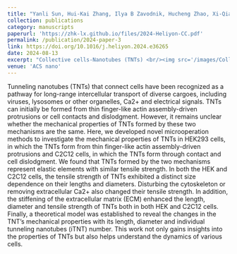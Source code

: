 ```yaml
---
title: "Yanli Sun, Hui-Kai Zhang, Ilya B Zavodnik, Hucheng Zhao, Xi-Qiao Feng. (2025) Mechanical properties of intercellular tunneling nanotubes formed by different mechanisms. Heliyon, 10 (17)."
collection: publications
category: manuscripts
paperurl: 'https://zhk-lx.github.io/files/2024-Heliyon-CC.pdf'
permalink: /publication/2024-paper-3
link: https://doi.org/10.1016/j.heliyon.2024.e36265
date: 2024-08-13
excerpt: "Collective cells-Nanotubes (TNTs) <br/><img src='/images/Collective cells.png'>"
venue: 'ACS nano'
---
```


Tunneling nanotubes (TNTs) that connect cells have been recognized as a pathway for long-range intercellular transport of diverse cargoes, including viruses, lysosomes or other organelles, Ca2+ and electrical signals. TNTs can initially be formed from thin finger-like actin assembly-driven protrusions or cell contacts and dislodgment. However, it remains unclear whether the mechanical properties of TNTs formed by these two mechanisms are the same. Here, we developed novel microoperation methods to investigate the mechanical properties of TNTs in HEK293 cells, in which the TNTs form from thin finger-like actin assembly-driven protrusions and C2C12 cells, in which the TNTs form through contact and cell dislodgment. We found that TNTs formed by the two mechanisms represent elastic elements with similar tensile strength. In both the HEK and C2C12 cells, the tensile strength of TNTs exhibited a distinct size dependence on their lengths and diameters. Disturbing the cytoskeleton or removing extracellular Ca2+ also changed their tensile strength. In addition, the stiffening of the extracellular matrix (ECM) enhanced the length, diameter and tensile strength of TNTs both in both HEK and C2C12 cells. Finally, a theoretical model was established to reveal the changes in the TNT’s mechanical properties with its length, diameter and individual tunneling nanotubes (iTNT) number. This work not only gains insights into the properties of TNTs but also helps understand the dynamics of various cells.
